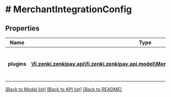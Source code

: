 # # MerchantIntegrationConfig

## Properties

Name | Type | Description | Notes
------------ | ------------- | ------------- | -------------
**plugins** | [**\fi.zenki.zenkipay.api\fi.zenki.zenkipay.api.model\MerchantIntegrationConfigPluginsInner[]**](MerchantIntegrationConfigPluginsInner.md) | Configuration of each active plugin of the merchant. |

[[Back to Model list]](../../README.md#models) [[Back to API list]](../../README.md#endpoints) [[Back to README]](../../README.md)
